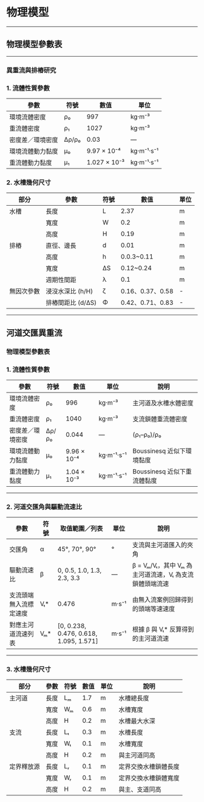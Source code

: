 # 物理模型
---

## 物理模型參數表
---
### 異重流與排樁研究

### 1. 流體性質參數
| 參數               | 符號   | 數值           | 單位          |
|--------------------|-------|---------------|-------------|
| 環境流體密度       | ρ₀     | 997           | kg·m⁻³      |
| 重流體密度         | ρ₁     | 1027          | kg·m⁻³      |
| 密度差／環境密度    | Δρ/ρ₀  | 0.03         | —           |
| 環境流體動力黏度   | μ₀     | 9.97 × 10⁻⁴   | kg·m⁻¹·s⁻¹  |
| 重流體動力黏度     | μ₁     | 1.027 × 10⁻³   | kg·m⁻¹·s⁻¹  | 

### 2. 水槽幾何尺寸

| 部分       | 參數   | 符號 | 數值 | 單位 | 
|------------|-------|-----|-----|-----|
| 水槽 | 長度   | L  | 2.37 | m   |
|            | 寬度   | W  | 0.2 | m   |
|            | 高度   | H   | 0.19 | m   |
| 排樁   | 直徑、邊長   | d  | 0.01 | m   |
|            | 高度   | h   | 0.0.3~0.11 | m   |
|            | 寬度   | ΔS  | 0.12~0.24 | m   
|   | 週期性間距 | λ  | 0.1 | m   |
|     無因次參數       | 浸沒水深比 (h/H)   | ζ  | 0.16、0.37、0.58 | -   |
|            | 排樁間距比 (d/ΔS)   | Φ   | 0.42、0.71、0.83 | -   |

---
## 河道交匯異重流
### 物理模型參數表

### 1. 流體性質參數
| 參數               | 符號   | 數值           | 單位          | 說明                       |
|--------------------|-------|---------------|-------------|--------------------------|
| 環境流體密度       | ρ₀     | 996           | kg·m⁻³      | 主河道及水槽水體密度          |
| 重流體密度         | ρ₁     | 1040          | kg·m⁻³      | 支流鎖體重流體密度            |
| 密度差／環境密度    | Δρ/ρ₀  | 0.044         | —           | (ρ₁–ρ₀)/ρ₀               |
| 環境流體動力黏度   | μ₀     | 9.96 × 10⁻⁴   | kg·m⁻¹·s⁻¹  | Boussinesq 近似下環境黏度     |
| 重流體動力黏度     | μ₁     | 1.04 × 10⁻³   | kg·m⁻¹·s⁻¹  | Boussinesq 近似下重流體黏度   |
---
### 2. 河道交匯角與驅動流速比

| 參數               | 符號   | 取值範圍／列表              | 單位 | 說明                                                |
|--------------------|-------|---------------------------|-----|---------------------------------------------------|
| 交匯角             | α      | 45°, 70°, 90°             | °   | 支流與主河道匯入的夾角                                 |
| 驅動流速比         | β      | 0, 0.5, 1.0, 1.3, 2.3, 3.3 | —   | β = Vₘ/Vₜ，其中 Vₘ 為主河道流速，Vₜ 為支流鎖體頭端流速       |
| 支流頭端無入流標定速度 | Vₜ*   | 0.476                     | m·s⁻¹ | 由無入流案例回歸得到的頭端等速速度                         |
| 對應主河道流速列表   | Vₘ*   | [0, 0.238, 0.476, 0.618, 1.095, 1.571] | m·s⁻¹ | 根據 β 與 Vₜ* 反算得到的主河道流速                         |
---
### 3. 水槽幾何尺寸

| 部分       | 參數   | 符號 | 數值 | 單位 | 說明                   |
|------------|-------|-----|-----|-----|----------------------|
| 主河道 | 長度   | Lₘ  | 1.7 | m   | 水槽總長度              |
|            | 寬度   | Wₘ  | 0.6 | m   | 水槽寬度                |
|            | 高度   | H   | 0.2 | m   | 水槽最大水深            |
| 支流   | 長度   | Lₜ  | 0.3 | m   | 水槽長度                |
|            | 寬度   | Wₜ  | 0.1 | m   | 水槽寬度                |
|            | 高度   | H   | 0.2 | m   | 與主河道同高            |
| 定界釋放源 | 長度 | Lᵣ  | 0.1 | m   | 定界交換水槽鎖體長度       |
|            | 寬度   | Wᵣ  | 0.1 | m   | 定界交換水槽鎖體寬度       |
|            | 高度   | H   | 0.2 | m   | 與主、支道同高           |
